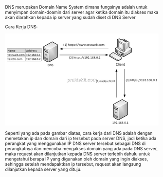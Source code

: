 DNS merupakan Domain Name System dimana fungsinya adalah untuk menyimpan domain-doamin dari server agar ketika domain itu diakses maka akan diarahkan kepada ip server yang sudah diset di DNS Server

Cara Kerja DNS:

![Cara Kerja DNS](folder-images-jawaban/07.png)

Seperti yang ada pada gambar diatas, cara kerja dari DNS adalah dengan memetakan ip dan domain dari ip tersebut pada server DNS, jadi ketika ada perangkat yang menggunakan IP DNS server tersebut sebagai DNS di perangkatnya dan mencoba mengakses domain yang ada pada DNS server, maka request akan dilanjutkan kepada DNS server terlebih dahulu untuk mengetahui berapa IP yang digunakan oleh domain yang ingin diakses, sehingga setelah mendapaktkan ip tersebut, request akan langsung dilanjutkan kepada server yang dituju.
